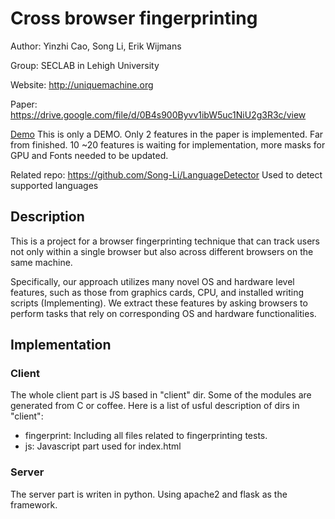 # Cross browser fingerprinting
Author: Yinzhi Cao, Song Li, Erik Wijmans

Group: SECLAB in Lehigh University

Website: http://uniquemachine.org

Paper: https://drive.google.com/file/d/0B4s900Byvv1ibW5uc1NiU2g3R3c/view

[Demo](http://uniquemachine.org) This is only a DEMO. Only 2 features in the paper is implemented. Far from finished. 10 ~20 features is waiting for implementation, more masks for GPU and Fonts needed to be updated. 

Related repo: https://github.com/Song-Li/LanguageDetector  Used to detect supported languages

## Description
This is a project for a browser fingerprinting technique that can track users not only within a single browser but also across different browsers on the same machine. 

Specifically, our approach utilizes many novel OS and hardware level features, such as those from graphics cards, CPU, and installed writing scripts (Implementing). We extract these features by asking browsers to perform tasks that rely on corresponding OS and hardware functionalities.
## Implementation
### Client
The whole client part is JS based in "client" dir. Some of the modules are generated from C or coffee.
Here is a list of usful description of dirs in "client":
- fingerprint: Including all files related to fingerprinting tests.
- js: Javascript part used for index.html

### Server

The server part is writen in python. Using apache2 and flask as the framework. 
